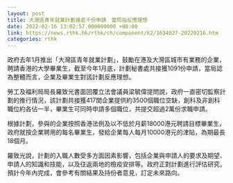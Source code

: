 ```yaml
---
layout: post
title: 大灣區青年就業計劃接逾千份申請　當局指反應理想
date: 2022-02-16 13:02:57.000000000 +08:00
link: https://news.rthk.hk/rthk/ch/component/k2/1634027-20220216.htm
categories: rthk
---
```


政府去年1月推出「大灣區青年就業計劃」，鼓勵在港及大灣區城市有業務的企業，聘請香港的大學畢業生，截至今年1月底，計劃秘書處共接獲1091份申請，當局認為整體而言，企業及畢業生對該計劃反應理想。

勞工及福利局局長羅致光書面回覆立法會議員梁毓偉提問說，政府一直密切監察計劃的推行情況，該計劃共接獲417間企業提供約3500個職位空缺，創科及非創科職位約各佔一半，畢業生可同時申請多個職位，共提交超過2萬份求職申請。

根據計劃，參與的企業按照香港法例及以不低於月薪18000港元聘請目標畢業生，政府就按企業聘用的每名畢業生，發給企業每人每月10000港元的津貼，為期最長18個月。

羅致光說，計劃的入職人數受多方面因素影響，包括企業與申請人的要求及期望、申請人的知識和技能，以及往返兩地的檢疫安排等。政府正對計劃進行評估研究，預計今年內完成，會參考有關結果及持份者意見，訂定未來路向。

